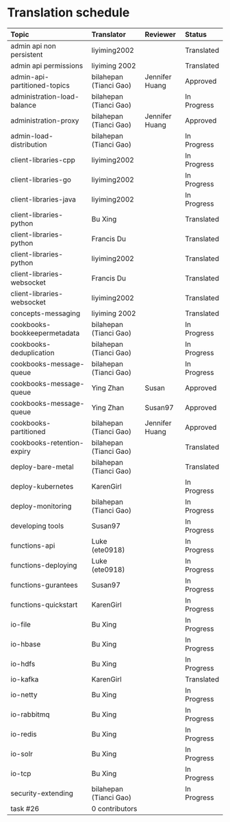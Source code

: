 # Translation schedule


Topic | Translator | Reviewer | Status 
:-----|:-----------|:---------|:------
admin api non persistent | liyiming2002 |  | Translated
admin api permissions | liyiming 2002 |  | Translated
admin-api-partitioned-topics | bilahepan (Tianci Gao) | Jennifer Huang | Approved 
administration-load-balance | bilahepan (Tianci Gao) | | In Progress
administration-proxy | bilahepan (Tianci Gao) | Jennifer Huang | Approved
admin-load-distribution | bilahepan (Tianci Gao) | | In Progress
client-libraries-cpp | liyiming2002 | | In Progress
client-libraries-go | liyiming2002 | | In Progress
client-libraries-java | liyiming2002 | | In Progress
client-libraries-python | Bu Xing | | Translated
client-libraries-python | Francis Du | | Translated
client-libraries-python | liyiming2002 | | Translated
client-libraries-websocket | Francis Du | | Translated
client-libraries-websocket | liyiming2002 | | Translated
concepts-messaging | liyiming 2002 | | Translated
cookbooks-bookkeepermetadata | bilahepan (Tianci Gao) | | In Progress
cookbooks-deduplication | bilahepan (Tianci Gao) | | In Progress
cookbooks-message-queue | bilahepan (Tianci Gao) | | In Progress
cookbooks-message-queue | Ying Zhan | Susan | Approved
cookbooks-message-queue | Ying Zhan | Susan97 | Approved
cookbooks-partitioned | bilahepan (Tianci Gao) |Jennifer Huang | Approved 
cookbooks-retention-expiry | bilahepan (Tianci Gao) | | Translated
deploy-bare-metal | bilahepan (Tianci Gao) | | Translated
deploy-kubernetes | KarenGirl | | In Progress 
deploy-monitoring | bilahepan (Tianci Gao) | | In Progress
developing tools | Susan97 | | In Progress
functions-api | Luke (ete0918) | | In Progress
functions-deploying | Luke (ete0918) | | In Progress
functions-gurantees | Susan97 | | In Progress
functions-quickstart | KarenGirl | | In Progress
io-file | Bu Xing | | In Progress
io-hbase | Bu Xing | | In Progress
io-hdfs | Bu Xing | | In Progress
io-kafka | KarenGirl | | Translated
io-netty | Bu Xing | | In Progress
io-rabbitmq | Bu Xing | | In Progress
io-redis | Bu Xing | | In Progress
io-solr | Bu Xing | | In Progress
io-tcp | Bu Xing | | In Progress
security-extending | bilahepan (Tianci Gao) | | In Progress
task #26 | 0 contributors
